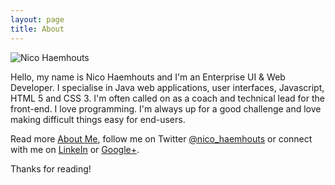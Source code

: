 ```yaml
---
layout: page
title: About
---
```


<section itemscope itemtype="http://schema.org/Person">
<img itemprop="photo" src="{{ site.baseurl }}public/images/NicoHaemhouts.jpg" class="avatar" title="Nico Haemhouts" alt="Nico Haemhouts"/>
<p>Hello, my name is <span itemprop="name">Nico Haemhouts</span> and I'm an
<span itemprop="jobTitle">Enterprise UI & Web Developer</span>. I specialise in Java web applications, user interfaces, Javascript,
HTML 5 and CSS 3. I'm often called on as a coach and technical lead for the front-end. I love programming.
I'm always up for a good challenge and love making difficult things easy for end-users.</p>


<p>Read more <a href="http://about.me/nicohaemhouts" itemprop="url">About Me</a>, follow me on 
Twitter <a href="https://twitter.com/nico_haemhouts" itemprop="url">@nico_haemhouts</a> or 
connect with me on <a href="https://www.linkedin.com/in/nicohaemhouts" itemprop="url">LinkeIn</a> or 
<a href="https://plus.google.com/+NicoHaemhouts01010" itemprop="url">Google+</a>.</p>

<p>Thanks for reading!</p>
</section>
